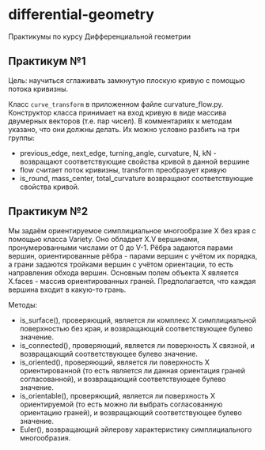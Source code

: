 # differential-geometry
Практикумы по курсу Дифференциальной геометрии

## Практикум №1
Цель: научиться сглаживать замкнутую плоскую кривую с помощью потока кривизны.

Класс `curve_transform` в приложенном файле curvature_flow.py. 
Конструктор класса принимает на вход кривую в виде массива двумерных векторов (т.е. пар чисел).
В комментариях к методам указано, что они должны делать. Их можно условно разбить на три группы:
  - previous_edge, next_edge, turning_angle, curvature, N, kN - возвращают соответствующие свойства кривой в данной вершине
  - flow считает поток кривизны, transform преобразует кривую
  - is_round, mass_center, total_curvature возвращают соответствующие свойства кривой.

## Практикум №2

Мы задаём ориентируемое симплициальное многообразие X без края с помощью класса Variety. Оно обладает X.V вершинами, пронумерованными числами от 0 до V-1. Рёбра задаются парами вершин, ориентированные рёбра - парами вершин с учётом их порядка, а грани задаются тройками вершин с учётом ориентации, то есть направления обхода вершин. Основным полем объекта X является X.faces - массив ориентированных граней. Предполагается, что каждая вершина входит в какую-то грань.

Методы:
-  is_surface(), проверяющий, является ли комплекс X симплициальной поверхностью без края, и возвращающий соответствующее булево значение.
-  is_connected(), проверяющий, является ли поверхность X связной, и возвращающий соответствующее булево значение.
-  is_oriented(), проверяющий, является ли поверхность X ориентированной (то есть является ли данная ориентация граней согласованной), и возвращающий соответствующее булево значение.
-  is_orientable(), проверяющий, является ли поверхность X ориентируемой (то есть можно ли выбрать согласованную ориентацию граней), и возвращающий соответствующее булево значение.
-  Euler(), возвращающий эйлерову характеристику симплициального многообразия.
